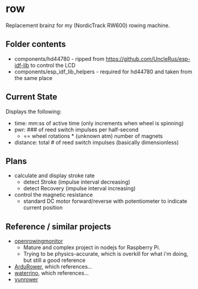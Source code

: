# row
Replacement brainz for my (NordicTrack RW600) rowing machine.

## Folder contents
* components/hd44780 - ripped from https://github.com/UncleRus/esp-idf-lib to control the LCD
* components/esp_idf_lib_helpers - required for hd44780 and taken from the same place

## Current State
Displays the following:
* time: mm:ss of active time (only increments when wheel is spinning)
* pwr:  ### of reed switch impulses per half-second
  * == wheel rotations * (unknown atm) number of magnets
* distance: total # of reed switch impulses (basically dimensionless) 

## Plans
* calculate and display stroke rate
  * detect Stroke (impulse interval decreasing)
  * detect Recovery (impulse interval increasing)
* control the magnetic resistance
  * standard DC motor forward/reverse with potentiometer to indicate current position

## Reference / similar projects
* [openrowingmonitor](https://github.com/laberning/openrowingmonitor) 
  * Mature and complex project in nodejs for Raspberry Pi. 
  * Trying to be physics-accurate, which is overkill for what i'm doing, but still a good reference
* [ArduRower](https://github.com/zpukr/ArduRower), which references...
* [waterrino](https://github.com/adruino-io/waterrino), which references...
* [yunrower](https://bitbucket.org/giobianchi/yun_rower/src/master/)